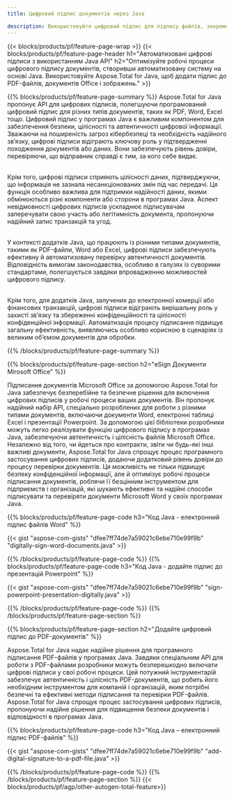 ```yaml
---
title: Цифровий підпис документів через Java  

description: Використовуйте цифровий підпис для підпису файлів, зокрема Microsoft Word, Excel, PowerPoint, PDF і зображень, за допомогою програми Java.  Додайте електронний підпис онлайн через додаток.
---
```


{{< blocks/products/pf/feature-page-wrap >}}
{{< blocks/products/pf/feature-page-header h1="Автоматизовані цифрові підписи з використанням Java API" h2="Оптимізуйте робочі процеси цифрового підпису документів, створивши автоматизовану систему на основі Java.  Використовуйте Aspose.Total for Java, щоб додати підпис до PDF-файлів, документів Office і зображень." >}}

{{% blocks/products/pf/feature-page-summary %}}
Aspose.Total for Java пропонує API для цифрових підписів, полегшуючи програмований цифровий підпис для різних типів документів, таких як PDF, Word, Excel тощо.  Цифровий підпис у програмах Java є важливим компонентом для забезпечення безпеки, цілісності та автентичності цифрової інформації.  Зважаючи на поширеність загроз кібербезпеці та необхідність надійного зв’язку, цифрові підписи відіграють ключову роль у підтвердженні походження документів або даних.  Вони забезпечують рівень довіри, перевіряючи, що відправник справді є тим, за кого себе видає.  <br /><br />

Крім того, цифрові підписи сприяють цілісності даних, підтверджуючи, що інформація не зазнала несанкціонованих змін під час передачі. Ця функція особливо важлива для підтримки надійності даних, якими обмінюються різні компоненти або сторони в програмах Java. Аспект невідмовності цифрових підписів ускладнює підписувачам заперечувати свою участь або легітимність документа, пропонуючи надійний запис транзакцій та угод. <br /><br />

У контексті додатків Java, що працюють із різними типами документів, такими як PDF-файли, Word або Excel, цифрові підписи забезпечують ефективну й автоматизовану перевірку автентичності документів.  Відповідність вимогам законодавства, особливо в галузях із суворими стандартами, полегшується завдяки впровадженню можливостей цифрового підпису.  <br /><br />

Крім того, для додатків Java, залучених до електронної комерції або фінансових транзакцій, цифрові підписи відіграють вирішальну роль у захисті зв’язку та збереженні конфіденційності та цілісності конфіденційної інформації.  Автоматизація процесу підписання підвищує загальну ефективність, виявляючись особливо корисною в сценаріях із великим об’ємом документів для обробки.  

{{% /blocks/products/pf/feature-page-summary  %}}

{{% blocks/products/pf/feature-page-section  h2="eSign Документи Mirosoft Office" %}}

Підписання документів Microsoft Office за допомогою Aspose.Total for Java забезпечує безперебійне та безпечне рішення для включення цифрових підписів у робочі процеси ваших документів.  Він пропонує надійний набір API, спеціально розроблених для роботи з різними типами документів, включаючи документи Word, електронні таблиці Excel і презентації Powerpoint.  За допомогою цієї бібліотеки розробники можуть легко реалізувати функцію цифрового підпису в програмах Java, забезпечуючи автентичність і цілісність файлів Microsoft Office.  Незалежно від того, чи йдеться про контракти, звіти чи будь-які інші важливі документи, Aspose.Total for Java спрощує процес програмного застосування цифрових підписів, додаючи додатковий рівень довіри до процесу перевірки документів.  Ця можливість не тільки підвищує безпеку конфіденційної інформації, але й оптимізує робочі процеси підписання документів, роблячи її безцінним інструментом для підприємств і організацій, які шукають ефективні та надійні способи підписувати та перевіряти документи Microsoft Word у своїх програмах Java.

{{% blocks/products/pf/feature-page-code h3="Код Java - електронний підпис файлів Word" %}}

{{< gist "aspose-com-gists" "dfee7ff74de7a59021c6ebe710e99f9b" "digitally-sign-word-documents.java" >}}

{{% /blocks/products/pf/feature-page-code  %}}
{{% blocks/products/pf/feature-page-code h3="Код Java - додайте підпис до презентацій Powerpoint" %}}

{{< gist "aspose-com-gists" "dfee7ff74de7a59021c6ebe710e99f9b" "sign-powerpoint-presentation-digitally.java" >}}

{{% /blocks/products/pf/feature-page-code  %}}
{{% /blocks/products/pf/feature-page-section %}}

{{% blocks/products/pf/feature-page-section  h2="Додайте цифровий підпис до PDF-документів" %}}

Aspose.Total for Java надає надійне рішення для програмного підписання PDF-файлів у програмах Java.  Завдяки спеціальним API для роботи з PDF-файлами розробники можуть безперешкодно включати цифрові підписи у свої робочі процеси.  Цей потужний інструментарій забезпечує автентичність і цілісність PDF-документів, що робить його необхідним інструментом для компаній і організацій, яким потрібні безпечні та ефективні методи підписання та перевірки PDF-файлів.  Aspose.Total for Java спрощує процес застосування цифрових підписів, пропонуючи надійне рішення для підвищення безпеки документів і відповідності в програмах Java.

{{% blocks/products/pf/feature-page-code h3="Код Java – електронний підпис PDF-файлів" %}}

{{< gist "aspose-com-gists" "dfee7ff74de7a59021c6ebe710e99f9b" "add-digital-signature-to-a-pdf-file.java" >}}

{{% /blocks/products/pf/feature-page-code  %}}
{{% /blocks/products/pf/feature-page-section %}}
{{< blocks/products/pf/agp/other-autogen-total-feature>}}